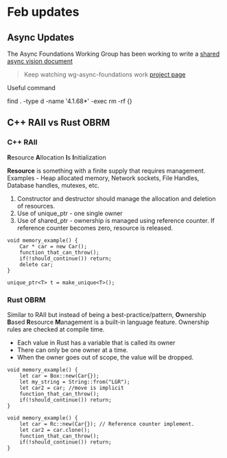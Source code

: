 # Feb updates

## Async Updates
The Async Foundations Working Group has been working to write a [shared async vision document](https://rust-lang.github.io/wg-async/vision.html)

> Keep watching wg-async-foundations work [project page](https://github.com/orgs/rust-lang/projects/2)

Useful command

find . -type d -name '4.1.68*' -exec rm -rf {}

## C++ RAII vs Rust OBRM

### C++ RAII
**R**esource **A**llocation **I**s **I**nitialization

**Resource** is something with a finite supply that requires management. Examples - Heap allocated memory, Network sockets, File Handles, Database handles, mutexes, etc.

1. Constructor and destructor should manage the allocation and deletion of resources.
2. Use of unique_ptr - one single owner
3. Use of shared_ptr - ownership is managed using reference counter. If reference counter becomes zero, resource is released.

```
void memory_example() {
    Car * car = new Car();
    function_that_can_throw();
    if(!should_continue()) return;
    delete car;
}

unique_ptr<T> t = make_unique<T>();
```

### Rust OBRM
Similar to RAII but instead of being a best-practice/pattern, **O**wnership **B**ased **R**esource **M**anagement is a built-in language feature.
Ownership rules are checked at compile time.
* Each value in Rust has a variable that is called its owner
* There can only be one owner at a time.
* When the owner goes out of scope, the value will be dropped.

```
void memory_example() {
    let car = Box::new(Car{});
    let my_string = String::from("LGR");
    let car2 = car; //move is implicit
    function_that_can_throw();
    if(!should_continue()) return;
}

void memory_example() {
    let car = Rc::new(Car{}); // Reference counter implement.
    let car2 = car.clone();
    function_that_can_throw();
    if(!should_continue()) return;
}
```